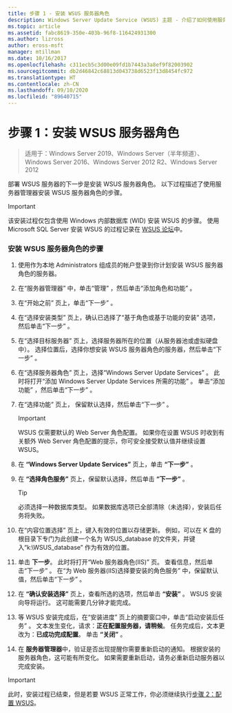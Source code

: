 ```yaml
---
title: 步骤 1 - 安装 WSUS 服务器角色
description: Windows Server Update Service (WSUS) 主题 - 介绍了如何使用服务器管理器安装服务器角色
ms.topic: article
ms.assetid: fabc8619-350e-403b-96f8-116424931300
ms.author: lizross
author: eross-msft
manager: mtillman
ms.date: 10/16/2017
ms.openlocfilehash: c311ecb5c3d00e09fd1b7443a3a8ef9f82003902
ms.sourcegitcommit: db2d46842c68813d043738d6523f13d8454fc972
ms.translationtype: HT
ms.contentlocale: zh-CN
ms.lasthandoff: 09/10/2020
ms.locfileid: "89640715"
---
```

# <a name="step-1-install-the-wsus-server-role"></a>步骤 1：安装 WSUS 服务器角色

>适用于：Windows Server 2019、Windows Server（半年频道）、Windows Server 2016、Windows Server 2012 R2、Windows Server 2012

部署 WSUS 服务器的下一步是安装 WSUS 服务器角色。 以下过程描述了使用服务器管理器安装 WSUS 服务器角色的步骤。

> [!IMPORTANT]
> 该安装过程仅包含使用 Windows 内部数据库 (WID) 安装 WSUS 的步骤。 使用 Microsoft SQL Server 安装 WSUS 的过程记录在 [WSUS 论坛](/answers/topics/windows-server-update-services.html)中。

### <a name="to-install-the-wsus-server-role"></a>安装 WSUS 服务器角色的步骤

1.  使用作为本地 Administrators 组成员的帐户登录到你计划安装 WSUS 服务器角色的服务器。

2.  在“服务器管理器”  中，单击“管理”  ，然后单击“添加角色和功能”  。

3.  在“开始之前”  页上，单击“下一步”  。

4.  在“选择安装类型”  页上，确认已选择了“基于角色或基于功能的安装”  选项，然后单击“下一步”  。

5.  在“选择目标服务器”  页上，选择服务器所在的位置（从服务器池或虚拟硬盘中）。 选择位置后，选择你想安装 WSUS 服务器角色的服务器，然后单击“下一步”  。

6.  在“选择服务器角色”  页上，选择“Windows Server Update Services”  。  此时将打开“添加 Windows Server Update Services 所需的功能”  。 单击“添加功能”  ，然后单击“下一步”  。

7.  在“选择功能”  页上， 保留默认选择，然后单击“下一步”  。

    > [!IMPORTANT]
    > WSUS 仅需要默认的 Web Server 角色配置。 如果你在设置 WSUS 时收到有关额外 Web Server 角色配置的提示，你可安全接受默认值并继续设置 WSUS。

8.  在 **“Windows Server Update Services”** 页上，单击 **“下一步”** 。

9. 在 **“选择角色服务”** 页上，保留默认选择，然后单击 **“下一步”** 。

    > [!TIP]
    > 必须选择一种数据库类型。 如果数据库选项已全部清除（未选择），安装后任务将失败。

10. 在“内容位置选择”  页上，键入有效的位置以存储更新。 例如，可以在 K 盘的根目录下专门为此创建一个名为 WSUS_database 的文件夹，并键入“k:\WSUS_database”  作为有效的位置。

11. 单击 **下一步**。 此时将打开“Web 服务器角色(IIS)”  页。 查看信息，然后单击“下一步”  。 在“为 Web 服务器(IIS)选择要安装的角色服务”  中，保留默认值，然后单击“下一步”  。

12. 在 **“确认安装选择”** 页上，查看所选的选项，然后单击 **“安装”** 。 WSUS 安装向导将运行。 这可能需要几分钟才能完成。

13. 等 WSUS 安装完成后，在“安装进度”  页上的摘要窗口中，单击“启动安装后任务”  。 文本发生变化，请求：**正在配置服务器，请稍候**。 任务完成后，文本更改为：**已成功完成配置**。 单击 **“关闭”** 。

14. 在 **服务器管理器**中，验证是否出现提醒你需要重新启动的通知。 根据安装的服务器角色，这可能有所变化。 如果需要重新启动，请务必重新启动服务器以完成安装。

> [!IMPORTANT]
> 此时，安装过程已结束，但是若要 WSUS 正常工作，你必须继续执行[步骤 2：配置 WSUS](2-configure-wsus.md)。